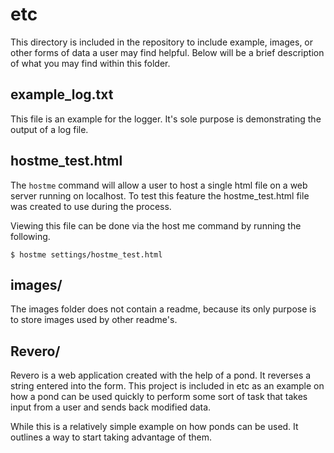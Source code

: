 # etc
This directory is included in the repository to include example, images, or other forms of data a user may find helpful. Below will be a brief description of what you may find within this folder.

## example_log.txt
This file is an example for the logger. It's sole purpose is demonstrating the output of a log file.

## hostme_test.html
The `hostme` command will allow a user to host a single html file on a web server running on localhost. To test this feature the hostme_test.html file was created to use during the process.

Viewing this file can be done via the host me command by running the following.

```
$ hostme settings/hostme_test.html
```
## images/
The images folder does not contain a readme, because its only purpose is to store images used by other readme's.

## Revero/
Revero is a web application created with the help of a pond. It reverses a string entered into the form. This project is included in etc as an example on how a pond can be used quickly to perform some sort of task that takes input from a user and sends back modified data.

While this is a relatively simple example on how ponds can be used. It outlines a way to start taking advantage of them.
